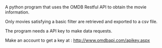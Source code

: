 A python program that uses the OMDB Restful API to obtain the movie information.

Only movies satisfying a basic filter are retrieved and exported to a csv file.

The program needs a API key to make data requests.

Make an account to get a key at : http://www.omdbapi.com/apikey.aspx

